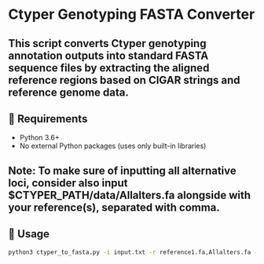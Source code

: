 # Ctyper Genotyping FASTA Converter

This script converts Ctyper genotyping annotation outputs into standard FASTA sequence files by extracting the aligned reference regions based on CIGAR strings and reference genome data.
---

## 🔧 Requirements

- Python 3.6+
- No external Python packages (uses only built-in libraries)

Note:
To make sure of inputting all alternative loci, consider also input $CTYPER_PATH/data/Allalters.fa alongside with your reference(s), separated with comma. 
---

## 🚀 Usage

```bash
python3 ctyper_to_fasta.py -i input.txt -r reference1.fa,Allalters.fa -a annotation.tsv.gz -o output.fasta
